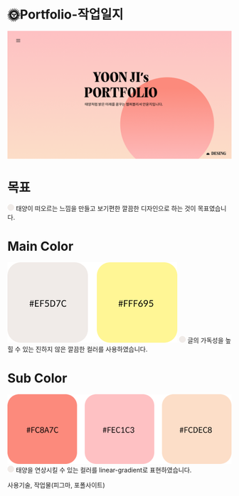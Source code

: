 ## <h1>🌞Portfolio-작업일지</h1>
![포폴메인이미지](assets/images/open.png)

# 목표
![원](assets/images/circle.png)
태양이 떠오르는 느낌을 만들고 보기편한 깔끔한 디자인으로 하는 것이 목표였습니다.

# Main Color
![메인컬러](assets/images/main-color.png)
![원](assets/images/circle.png) 글의 가독성을 높힐 수 있는 진하지 않은 깔끔한 컬러를 사용하였습니다.

# Sub Color
![서브컬러](assets/images/sub-color.png)
![원](assets/images/circle.png) 태양을 연상시킬 수 있는 컬러를 linear-gradient로 표현하였습니다.


사용기술, 작업물(피그마, 포폴사이트)
